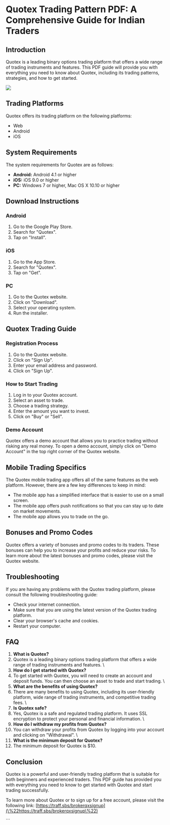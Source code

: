# Quotex Trading Pattern PDF: A Comprehensive Guide for Indian Traders

## Introduction

Quotex is a leading binary options trading platform that offers a wide
range of trading instruments and features. This PDF guide will provide
you with everything you need to know about Quotex, including its trading
patterns, strategies, and how to get started.

[![](https://static.quotex.io/files/4_en/300_250.jpg)](https://traff.sbs/brokerqxlid)

## Trading Platforms

Quotex offers its trading platform on the following platforms:

-   Web
-   Android
-   iOS

## System Requirements

The system requirements for Quotex are as follows:

-   **Android:** Android 4.1 or higher
-   **iOS:** iOS 9.0 or higher
-   **PC:** Windows 7 or higher, Mac OS X 10.10 or higher

## Download Instructions

### Android

1.  Go to the Google Play Store.
2.  Search for "Quotex".
3.  Tap on "Install".

### iOS

1.  Go to the App Store.
2.  Search for "Quotex".
3.  Tap on "Get".

### PC

1.  Go to the Quotex website.
2.  Click on "Download".
3.  Select your operating system.
4.  Run the installer.

## Quotex Trading Guide

### Registration Process

1.  Go to the Quotex website.
2.  Click on "Sign Up".
3.  Enter your email address and password.
4.  Click on "Sign Up".

### How to Start Trading

1.  Log in to your Quotex account.
2.  Select an asset to trade.
3.  Choose a trading strategy.
4.  Enter the amount you want to invest.
5.  Click on "Buy" or "Sell".

### Demo Account

Quotex offers a demo account that allows you to practice trading without
risking any real money. To open a demo account, simply click on "Demo
Account" in the top right corner of the Quotex website.

## Mobile Trading Specifics

The Quotex mobile trading app offers all of the same features as the web
platform. However, there are a few key differences to keep in mind:

-   The mobile app has a simplified interface that is easier to use on a
    small screen.
-   The mobile app offers push notifications so that you can stay up to
    date on market movements.
-   The mobile app allows you to trade on the go.

## Bonuses and Promo Codes

Quotex offers a variety of bonuses and promo codes to its traders. These
bonuses can help you to increase your profits and reduce your risks. To
learn more about the latest bonuses and promo codes, please visit the
Quotex website.

## Troubleshooting

If you are having any problems with the Quotex trading platform, please
consult the following troubleshooting guide:

-   Check your internet connection.
-   Make sure that you are using the latest version of the Quotex
    trading platform.
-   Clear your browser\'s cache and cookies.
-   Restart your computer.

## FAQ

1.  **What is Quotex?**
2.  Quotex is a leading binary options trading platform that offers a
    wide range of trading instruments and features.
    \
3.  **How do I get started with Quotex?**
4.  To get started with Quotex, you will need to create an account and
    deposit funds. You can then choose an asset to trade and start
    trading.
    \
5.  **What are the benefits of using Quotex?**
6.  There are many benefits to using Quotex, including its user-friendly
    platform, wide range of trading instruments, and competitive trading
    fees.
    \
7.  **Is Quotex safe?**
8.  Yes, Quotex is a safe and regulated trading platform. It uses SSL
    encryption to protect your personal and financial information.
    \
9.  **How do I withdraw my profits from Quotex?**
10. You can withdraw your profits from Quotex by logging into your
    account and clicking on "Withdrawal".
    \
11. **What is the minimum deposit for Quotex?**
12. The minimum deposit for Quotex is \$10.

## Conclusion

Quotex is a powerful and user-friendly trading platform that is suitable
for both beginners and experienced traders. This PDF guide has provided
you with everything you need to know to get started with Quotex and
start trading successfully.

To learn more about Quotex or to sign up for a free account, please
visit the following link:
[https://traff.sbs/brokerqxsignup](\%22https://traff.sbs/brokerqxsignup\%22)

\`\`\`

